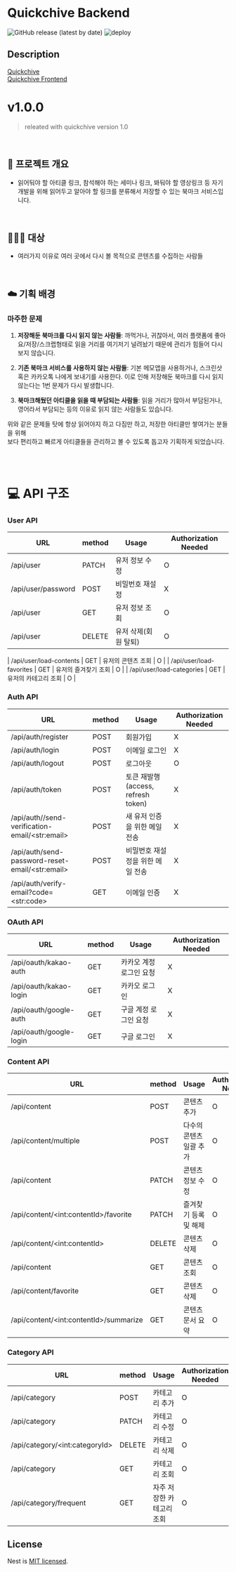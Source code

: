 # Quickchive Backend

![GitHub release (latest by date)](https://img.shields.io/github/v/release/quickchive/quickchive-backend?style=flat-square)
![deploy](https://github.com/Quickchive/quickchive-backend/actions/workflows/ci-cd.yml/badge.svg)

## Description

[Quickchive](https://quickchive.swygbro.com/)  
[Quickchive Frontend](https://github.com/Quickchive/Quickchive-frontend)

# v1.0.0

> releated with quickchive version 1.0

<br/>

## :open_file_folder: 프로젝트 개요

- 읽어둬야 할 아티클 링크, 참석해야 하는 세미나 링크, 봐둬야 할 영상링크 등 자기개발을 위해 읽어두고 알아야 할 링크를 분류해서 저장할 수 있는 북마크 서비스입니다.

<br/>

## :people_holding_hands: 대상

- 여러가지 이유로 여러 곳에서 다시 볼 목적으로 콘텐츠를 수집하는 사람들

<br/>

## :cloud: 기획 배경

### 마주한 문제

1. **저장해둔 북마크를 다시 읽지 않는 사람들**: 까먹거나, 귀찮아서, 여러 플랫폼에 좋아요/저장/스크랩형태로 읽을 거리를 여기저기 널려놨기 때문에 관리가 힘들어 다시 보지 않습니다.

2. **기존 북마크 서비스를 사용하지 않는 사람들**: 기본 메모앱을 사용하거나, 스크린샷 혹은 카카오톡 나에게 보내기를 사용한다. 이로 인해 저장해둔 북마크를 다시 읽지 않는다는 1번 문제가 다시 발생합니다.

3. **북마크해뒀던 아티클을 읽을 때 부담되는 사람들**: 읽을 거리가 많아서 부담된거나, 영어라서 부담되는 등의 이유로 읽지 않는 사람들도 있습니다.

위와 같은 문제들 탓에 항상 읽어야지 하고 다짐만 하고, 저장한 아티클만 쌓여가는 분들을 위해  
보다 편리하고 빠르게 아티클들을 관리하고 볼 수 있도록 돕고자 기획하게 되었습니다.

<br/>
<br/>

# :computer: API 구조

### User API

| URL                | method | Usage                | Authorization Needed |
| ------------------ | ------ | -------------------- | -------------------- |
| /api/user          | PATCH  | 유저 정보 수정       | O                    |
| /api/user/password | POST   | 비밀번호 재설정      | X                    |
| /api/user          | GET    | 유저 정보 조회       | O                    |
| /api/user          | DELETE | 유저 삭제(회원 탈퇴) | O                    |

| /api/user/load-contents | GET | 유저의 콘텐츠 조회 | O |
| /api/user/load-favorites | GET | 유저의 즐겨찾기 조회 | O |
| /api/user/load-categories | GET | 유저의 카테고리 조회 | O |

### Auth API

| URL                                               | method | Usage                              | Authorization Needed |
| ------------------------------------------------- | ------ | ---------------------------------- | -------------------- |
| /api/auth/register                                | POST   | 회원가입                           | X                    |
| /api/auth/login                                   | POST   | 이메일 로그인                      | X                    |
| /api/auth/logout                                  | POST   | 로그아웃                           | O                    |
| /api/auth/token                                   | POST   | 토큰 재발행(access, refresh token) | X                    |
| /api/auth//send-verification-email/\<str:email\>  | POST   | 새 유저 인증을 위한 메일 전송      | X                    |
| /api/auth/send-password-reset-email/\<str:email\> | POST   | 비밀번호 재설정을 위한 메일 전송   | X                    |
| /api/auth/verify-email?code=\<str:code\>          | GET    | 이메일 인증                        | X                    |

### OAuth API

| URL                     | method | Usage                   | Authorization Needed |
| ----------------------- | ------ | ----------------------- | -------------------- |
| /api/oauth/kakao-auth   | GET    | 카카오 계정 로그인 요청 | X                    |
| /api/oauth/kakao-login  | GET    | 카카오 로그인           | X                    |
| /api/oauth/google-auth  | GET    | 구글 계정 로그인 요청   | X                    |
| /api/oauth/google-login | GET    | 구글 로그인             | X                    |

### Content API

| URL                                     | method | Usage                   | Authorization Needed |
| --------------------------------------- | ------ | ----------------------- | -------------------- |
| /api/content                            | POST   | 콘텐츠 추가             | O                    |
| /api/content/multiple                   | POST   | 다수의 콘텐츠 일괄 추가 | O                    |
| /api/content                            | PATCH  | 콘텐츠 정보 수정        | O                    |
| /api/content/\<int:contentId>/favorite  | PATCH  | 즐겨찾기 등록 및 해제   | O                    |
| /api/content/\<int:contentId>           | DELETE | 콘텐츠 삭제             | O                    |
| /api/content                            | GET    | 콘텐츠 조회             | O                    |
| /api/content/favorite                   | GET    | 콘텐츠 삭제             | O                    |
| /api/content/\<int:contentId>/summarize | GET    | 콘텐츠 문서 요약        | O                    |

### Category API

| URL                             | method | Usage                     | Authorization Needed |
| ------------------------------- | ------ | ------------------------- | -------------------- |
| /api/category                   | POST   | 카테고리 추가             | O                    |
| /api/category                   | PATCH  | 카테고리 수정             | O                    |
| /api/category/\<int:categoryId> | DELETE | 카테고리 삭제             | O                    |
| /api/category                   | GET    | 카테고리 조회             | O                    |
| /api/category/frequent          | GET    | 자주 저장한 카테고리 조회 | O                    |

## License

Nest is [MIT licensed](LICENSE).

